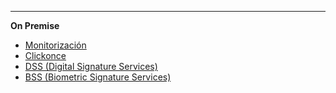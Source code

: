 <!-- markdownlint-disable-next-line first-line-heading
**Saas**
- [Introducción](introduction)
 -->
---

**On Premise**

<!--* [Home](/)-->
* [Monitorización](/es/monitor/monitor)
* [Clickonce](/es/clickonce/clickonce)
* [DSS (Digital Signature Services)](/es/DSS/installation-guide)
* [BSS (Biometric Signature Services)](/es/BSS/bss)
<!--* [Biosigner](/es-es/biosigner)-->
